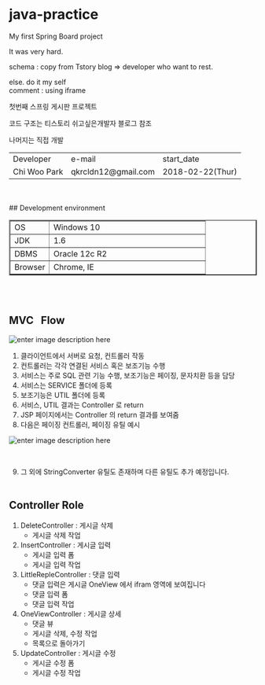 # java-practice
My first Spring Board project

It was very hard.

schema : copy from Tstory blog => developer who want to rest.

else. do it my self<br>
comment : using iframe

첫번째 스프링 게시판 프로젝트

코드 구조는 티스토리 쉬고싶은개발자 블로그 참조<br>

나머지는 직접 개발

<html>
  <head>
  </head>
  <body>
    <table>
      <tr>
        <td>Developer</td><td>e-mail</td><td>start_date</td>
      </tr>
      <tr>
        <td>Chi Woo Park</td><td>qkrcldn12@gmail.com</td><td>2018-02-22(Thur)</td>
      </tr>      
    </table>
</body>
</html>
<br><br>
## Development environment
<html>
<body>
<table border=2 width=100%>
	<tr><td width=20%>OS</td><td>Windows 10</td></tr>
	<tr><td>JDK </td><td>1.6</td></tr>
	<tr><td>DBMS </td><td>Oracle 12c R2</td></tr>
	<tr><td>Browser </td><td>Chrome, IE</td></tr>
</table>
</body>
</html>
<br><br>

## MVC &nbsp;&nbsp;Flow


![enter image description here](https://raw.githubusercontent.com/chupark/java-practice/master/flow2.PNG)


1. 클라이언트에서 서버로 요청, 컨트롤러 작동
2.  컨트롤러는 각각 연결된 서비스 혹은 보조기능 수행
3. 서비스는 주로 SQL 관련 기능 수행, 보조기능은 페이징, 문자치환 등을 담당
4. 서비스는 SERVICE 폴더에 등록
5. 보조기능은 UTIL 폴더에 등록
6. 서비스, UTIL 결과는 Controller 로 return
7.  JSP 페이지에서는 Controller 의 return 결과를 보여줌
8. 다음은 페이징 컨트롤러, 페이징 유틸 예시


![enter image description here](https://raw.githubusercontent.com/chupark/java-practice/master/flow.PNG)



<br>

9. 그 외에 StringConverter 유틸도 존재하며 다른 유틸도 추가 예정입니다.
<br><br>
## Controller Role

1. DeleteController : 게시글 삭제
	- 게시글 삭제 작업
2. InsertController : 게시글 입력
	- 게시글 입력 폼
	- 게시글 입력 작업
3. LittleRepleController : 댓글 입력
	- 댓글 입력은 게시글 OneView 에서 ifram 영역에 보여집니다
	- 댓글 입력 폼
	- 댓글 입력 작업
4. OneViewController : 게시글 상세
	- 댓글 뷰
	- 게시글 삭제, 수정 작업
	- 목록으로 돌아가기
5. UpdateController : 게시글 수정
	- 게시글 수정 폼
	- 게시글 수정 작업
